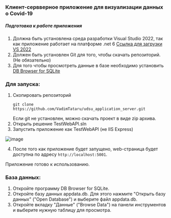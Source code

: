 ### Клиент-сервверное приложение для визуализации данных о Covid-19

##### Подготовка к работе приложения
1. Должна быть установлена среда разработки Visual Studio 2022, так как приложение работает на платформе .net 6
   [Ссылка для загрузки VS 2022](https://visualstudio.microsoft.com/ru/vs/)
2. Должен быть установлен Git для того, чтобы скачать репозиторий. (Не обязательно)
3. Для того чтобы просмотреть данные в базе необходимо установить [DB Browser for SQLite](https://sqlitebrowser.org/dl/)
   
### Для запуска:
1. Скопировать репозиторий
   ```Shell
   git clone https://github.com/VadimTataru/udsu_application_server.git
   ```
   Если git не установлен, можно скачать проект в виде zip архива.
2. Открыть решение TestWebAPI.sln
3. Запустить приложение как TestWebAPI (не IIS Express)

![image](https://user-images.githubusercontent.com/64976256/168458054-87e84f01-89f3-42f1-a70d-dbf3cb536040.png)

4. После того как приложение будет запущено, web-страница будет доступна по адресу `http://localhost:5001`.

Приложение готово к использованию.

### База данных:
1. Откройте программу DB Browser for SQLite.
2. Откройте базу данных appdata.db. Для этого нажмите "Открыть базу данных" ("Open Database") и выберите файл appdata.db.
3. Откройте вкладку "Данные" ("Browse Data") на панели инструментов и выберите нужную таблицу для просмотра. 
